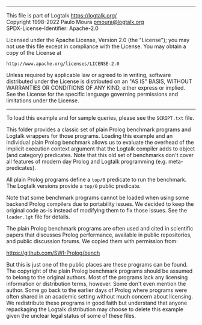________________________________________________________________________

This file is part of Logtalk <https://logtalk.org/>  
Copyright 1998-2022 Paulo Moura <pmoura@logtalk.org>  
SPDX-License-Identifier: Apache-2.0

Licensed under the Apache License, Version 2.0 (the "License");
you may not use this file except in compliance with the License.
You may obtain a copy of the License at

    http://www.apache.org/licenses/LICENSE-2.0

Unless required by applicable law or agreed to in writing, software
distributed under the License is distributed on an "AS IS" BASIS,
WITHOUT WARRANTIES OR CONDITIONS OF ANY KIND, either express or implied.
See the License for the specific language governing permissions and
limitations under the License.
________________________________________________________________________


To load this example and for sample queries, please see the `SCRIPT.txt` file.

This folder provides a classic set of plain Prolog benchmark programs and
Logtalk wrappers for those programs. Loading this example and an individual
plain Prolog benchmark allows us to evaluate the overhead of the implicit
execution context argument that the Logtalk compiler adds to object (and
category) predicates. Note that this old set of benchmarks don't cover all
features of modern day Prolog and Logtalk programming (e.g. meta-predicates).

All plain Prolog programs define a `top/0` predicate to run the benchmark.
The Logtalk versions provide a `top/0` public predicate.

Note that some benchmark programs cannot be loaded when using some backend
Prolog compilers due to portability issues. We decided to keep the original
code as-is instead of modifying them to fix those issues. See the `loader.lgt`
file for details.

The plain Prolog benchmark programs are often used and cited in scientific
papers that discusses Prolog performance, available in public repositories,
and public discussion forums. We copied them with permission from:

https://github.com/SWI-Prolog/bench

But this is just one of the public places are these programs can be found.
The copyright of the plain Prolog benchmark programs should be assumed to
belong to the original authors. Most of the programs lack any licensing
information or distribution terms, however. Some don't even mention the
author. Some go back to the earlier days of Prolog where programs were
often shared in an academic setting without much concern about licensing.
We redistribute these programs in good faith but understand that anyone
repackaging the Logtalk distribution may choose to delete this example
given the unclear legal status of some of these files.
